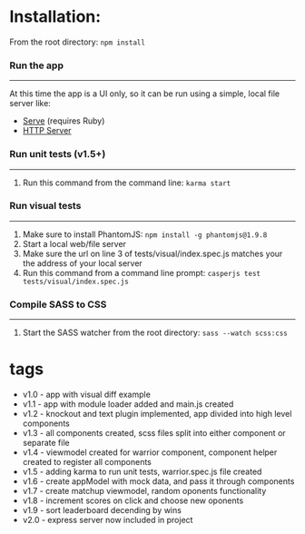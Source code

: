 # Installation:

From the root directory: `npm install`

### Run the app
___
At this time the app is a UI only, so it can be run using a simple, local file server like:

* [Serve](http://get-serve.com) (requires Ruby)
* [HTTP Server](https://github.com/indexzero/http-server)

### Run unit tests (v1.5+)
___
1. Run this command from the command line: `karma start`

### Run visual tests
___
1. Make sure to install PhantomJS: `npm install -g phantomjs@1.9.8`
2. Start a local web/file server
3. Make sure the url on line 3 of tests/visual/index.spec.js matches your the address of your local server
4. Run this command from a command line prompt: `casperjs test tests/visual/index.spec.js`

### Compile SASS to CSS
___
1. Start the SASS watcher from the root directory: `sass --watch scss:css`

# tags

* v1.0 - app with visual diff example
* v1.1 - app with module loader added and main.js created
* v1.2 - knockout and text plugin implemented, app divided into high level components
* v1.3 - all components created, scss files split into either component or separate file
* v1.4 - viewmodel created for warrior component, component helper created to register all components
* v1.5 - adding karma to run unit tests, warrior.spec.js file created
* v1.6 - create appModel with mock data, and pass it through components
* v1.7 - create matchup viewmodel, random oponents functionality
* v1.8 - increment scores on click and choose new oponents
* v1.9 - sort leaderboard decending by wins
* v2.0 - express server now included in project